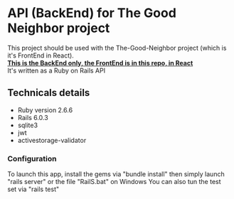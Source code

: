 # API (BackEnd) for The Good Neighbor project
This project should be used with the The-Good-Neighbor project (which is it's FrontEnd in React).
<br />
<a href="https://github.com/krallnyx/the-good-neighbor"><strong>This is the BackEnd only, the FrontEnd is in this repo, in React</strong></a>
<br />
It's written as a Ruby on Rails API

## Technicals details
* Ruby version 2.6.6
* Rails 6.0.3
* sqlite3
* jwt
* activestorage-validator

### Configuration
To launch this app, install the gems via "bundle install" then simply launch "rails server" or the file "RailS.bat" on Windows You can also tun the test set via "rails test"
